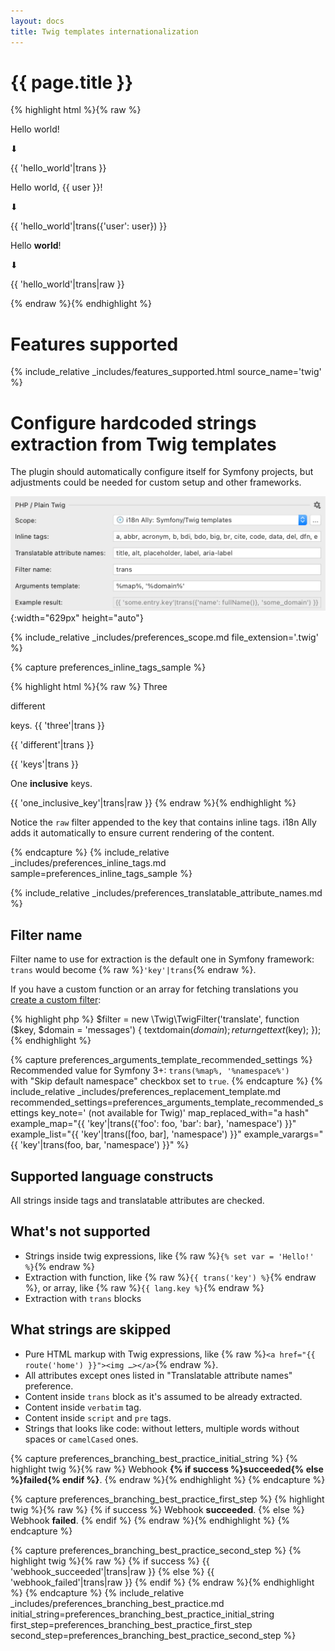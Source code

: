 ```yaml
---
layout: docs
title: Twig templates internationalization
---
```


<h1>{{ page.title }}</h1>

{% highlight html %}{% raw %}
<p>Hello world!</p>
⬇
<p>{{ 'hello_world'|trans }}</p>
<!-- translations/messages.en.yaml: hello_world: 'Hello world!' -->

<p>Hello world, {{ user }}!</p>
⬇
<p>{{ 'hello_world'|trans({'user': user}) }}</p>
<!-- translations/messages.en.yaml: hello_world: 'Hello world, {user}!' -->

<p>Hello <b>world</b>!</p>
⬇
<p>{{ 'hello_world'|trans|raw }}</p>
<!-- translations/messages.en.yaml: hello_world: 'Hello <b>world</b>!' -->
{% endraw %}{% endhighlight %}


# Features supported

{% 
  include_relative _includes/features_supported.html
  source_name='twig'
%}

# Configure hardcoded strings extraction from Twig templates

The plugin should automatically configure itself for Symfony projects, but adjustments could be needed for custom setup and other frameworks.

![Twig Source Code Preferences screenshot](assets/twig-preferences.png){:width="629px" height="auto"}

{% 
  include_relative _includes/preferences_scope.md
  file_extension='.twig'
%}


{% capture preferences_inline_tags_sample %}

{% highlight html %}{% raw %}
Three
<p>different</p>
keys.
<!-- ⬇ will be extracted into -->
{{ 'three'|trans }}
<p>{{ 'different'|trans }}</p>
{{ 'keys'|trans }}


One <b>inclusive</b> keys.
<!-- ⬇ will be extracted into -->
{{ 'one_inclusive_key'|trans|raw }}
{% endraw %}{% endhighlight %}

Notice the `raw` filter appended to the key that contains inline tags. i18n Ally adds it automatically to ensure current rendering of the content.

{% endcapture %}
{%
  include_relative _includes/preferences_inline_tags.md
  sample=preferences_inline_tags_sample
%}


{% include_relative _includes/preferences_translatable_attribute_names.md %}


## Filter name

Filter name to use for extraction is the default one in Symfony framework: `trans` would become {% raw %}`'key'|trans`{% endraw %}.

If you have a custom function or an array for fetching translations you [create a custom filter](https://twig.symfony.com/doc/3.x/advanced.html#filters):

{% highlight php %}
$filter = new \Twig\TwigFilter('translate', function ($key, $domain = 'messages') {
    textdomain($domain);
    return gettext($key);
});
{% endhighlight %}


{% capture preferences_arguments_template_recommended_settings %}
Recommended value for Symfony 3+: `trans(%map%, '%namespace%')`<br>
with "Skip default namespace" checkbox set to `true`.
{% endcapture %}
{%
  include_relative _includes/preferences_replacement_template.md
  recommended_settings=preferences_arguments_template_recommended_settings
  key_note=' (not available for Twig)'
  map_replaced_with="a hash"
  example_map="{{ 'key'|trans({'foo': foo, 'bar': bar}, 'namespace') }}"
  example_list="{{ 'key'|trans([foo, bar], 'namespace') }}"
  example_varargs="{{ 'key'|trans(foo, bar, 'namespace') }}"
%}


## Supported language constructs

All strings inside tags and translatable attributes are checked.


## What's not supported

* Strings inside twig expressions, like {% raw %}`{% set var = 'Hello!' %}`{% endraw %}
* Extraction with function, like {% raw %}`{{ trans('key') %}`{% endraw %}, or array, like {% raw %}`{{ lang.key %}`{% endraw %}
* Extraction with `trans` blocks


## What strings are skipped

* Pure HTML markup with Twig expressions, like {% raw %}`<a href="{{ route('home') }}"><img …></a>`{% endraw %}.
* All attributes except ones listed in "Translatable attribute names" preference.
* Content inside `trans` block as it's assumed to be already extracted.
* Content inside `verbatim` tag.
* Content inside `script` and `pre` tags.
* Strings that looks like code: without letters, multiple words without spaces or `camelCased` ones.


{% capture preferences_branching_best_practice_initial_string %}
{% highlight twig %}{% raw %}
Webhook <strong>{% if success %}succeeded{% else %}failed{% endif %}</strong>.
{% endraw %}{% endhighlight %}
{% endcapture %}

{% capture preferences_branching_best_practice_first_step %}
{% highlight twig %}{% raw %}
{% if success %}
    Webhook <strong>succeeded</strong>.
{% else %}
    Webhook <strong>failed</strong>.
{% endif %}
{% endraw %}{% endhighlight %}
{% endcapture %}

{% capture preferences_branching_best_practice_second_step %}
{% highlight twig %}{% raw %}
{% if success %}
  {{ 'webhook_succeeded'|trans|raw }}
{% else %}
  {{ 'webhook_failed'|trans|raw }}
{% endif %}
{% endraw %}{% endhighlight %}
{% endcapture %}
{% 
  include_relative _includes/preferences_branching_best_practice.md
  initial_string=preferences_branching_best_practice_initial_string
  first_step=preferences_branching_best_practice_first_step
  second_step=preferences_branching_best_practice_second_step
%}